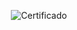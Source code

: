 <div align="center">

  ![Certificado](https://user-images.githubusercontent.com/86432393/163728220-23fd693c-1317-4760-8cc1-fcd7da5833f4.jpg)

</div>